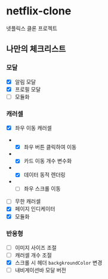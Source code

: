 # netflix-clone

넷플릭스 클론 프로젝트

## 나만의 체크리스트

### 모달

- [x] 알림 모달
- [x] 프로필 모달
- [ ] 모듈화

### 캐러셀

- [x] 좌우 이동 캐러셀
- - [x] 좌우 버튼 클릭하여 이동
- - [x] 카드 이동 개수 변수화
- - [x] 데이터 동적 렌더링
- - [ ] 좌우 스크롤 이동
- [ ] 무한 캐러셀
- [x] 페이지 인디케이터
- [x] 모듈화

### 반응형

- [ ] 이미지 사이즈 조절
- [ ] 캐러셀 개수 조절
- [x] 스크롤 시 헤더 `backgkroundColor` 변경
- [ ] 내비게이션바 모달 버전

